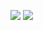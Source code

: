 ![](https://github-readme-stats.vercel.app/api/top-langs/?username=illagercaptain&show_icons=true&theme=transparent)
![](https://github-readme-stats.vercel.app/api?username=illagercaptain&show_icons=true&theme=transparent)
